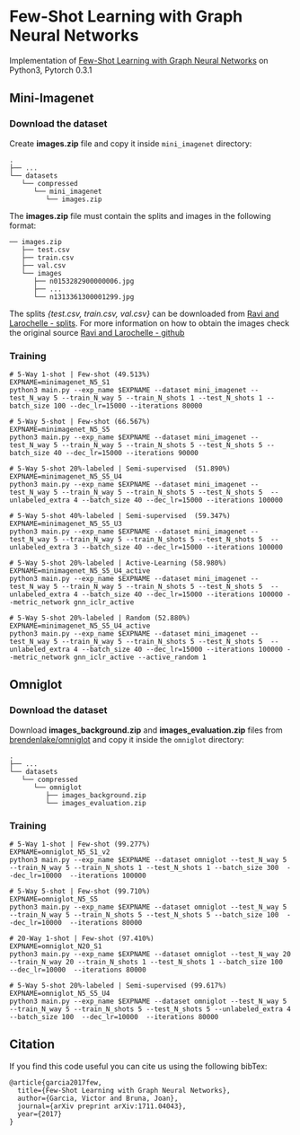 # Few-Shot Learning with Graph Neural Networks
Implementation of [Few-Shot Learning with Graph Neural Networks](https://arxiv.org/pdf/1711.04043.pdf) on Python3, Pytorch 0.3.1


## Mini-Imagenet

### Download the dataset
Create **images.zip** file and copy it inside ```mini_imagenet``` directory:

    
    .
    ├── ...
    └── datasets                    
       └── compressed                
          └── mini_imagenet
             └── images.zip

The **images.zip** file must contain the splits and images in the following format:

    ── images.zip
       ├── test.csv                
       ├── train.csv 
       ├── val.csv 
       └── images
          ├── n0153282900000006.jpg
          ├── ...
          └── n1313361300001299.jpg

The splits *{test.csv, train.csv, val.csv}* can be downloaded from [Ravi and Larochelle - splits](https://github.com/twitter/meta-learning-lstm/tree/master/data/miniImagenet). For more information on how to obtain the images check the original source [Ravi and Larochelle - github](https://github.com/twitter/meta-learning-lstm)


### Training

```
# 5-Way 1-shot | Few-shot (49.513%)
EXPNAME=minimagenet_N5_S1
python3 main.py --exp_name $EXPNAME --dataset mini_imagenet --test_N_way 5 --train_N_way 5 --train_N_shots 1 --test_N_shots 1 --batch_size 100 --dec_lr=15000 --iterations 80000

# 5-Way 5-shot | Few-shot (66.567%)
EXPNAME=minimagenet_N5_S5
python3 main.py --exp_name $EXPNAME --dataset mini_imagenet --test_N_way 5 --train_N_way 5 --train_N_shots 5 --test_N_shots 5 --batch_size 40 --dec_lr=15000 --iterations 90000

# 5-Way 5-shot 20%-labeled | Semi-supervised  (51.890%)
EXPNAME=minimagenet_N5_S5_U4
python3 main.py --exp_name $EXPNAME --dataset mini_imagenet --test_N_way 5 --train_N_way 5 --train_N_shots 5 --test_N_shots 5  --unlabeled_extra 4 --batch_size 40 --dec_lr=15000 --iterations 100000

# 5-Way 5-shot 40%-labeled | Semi-supervised  (59.347%)
EXPNAME=minimagenet_N5_S5_U3
python3 main.py --exp_name $EXPNAME --dataset mini_imagenet --test_N_way 5 --train_N_way 5 --train_N_shots 5 --test_N_shots 5  --unlabeled_extra 3 --batch_size 40 --dec_lr=15000 --iterations 100000

# 5-Way 5-shot 20%-labeled | Active-Learning (58.980%)
EXPNAME=minimagenet_N5_S5_U4_active
python3 main.py --exp_name $EXPNAME --dataset mini_imagenet --test_N_way 5 --train_N_way 5 --train_N_shots 5 --test_N_shots 5  --unlabeled_extra 4 --batch_size 40 --dec_lr=15000 --iterations 100000 --metric_network gnn_iclr_active

# 5-Way 5-shot 20%-labeled | Random (52.880%)
EXPNAME=minimagenet_N5_S5_U4_active
python3 main.py --exp_name $EXPNAME --dataset mini_imagenet --test_N_way 5 --train_N_way 5 --train_N_shots 5 --test_N_shots 5  --unlabeled_extra 4 --batch_size 40 --dec_lr=15000 --iterations 100000 --metric_network gnn_iclr_active --active_random 1
```


## Omniglot

### Download the dataset
Download **images_background.zip** and **images_evaluation.zip** files from [brendenlake/omniglot](https://github.com/brendenlake/omniglot/tree/master/python) and copy it inside the ```omniglot``` directory:

    .
    ├── ...
    └── datasets                    
       └── compressed                
          └── omniglot
             ├── images_background.zip
             └── images_evaluation.zip
             
### Training
```
# 5-Way 1-shot | Few-shot (99.277%)
EXPNAME=omniglot_N5_S1_v2
python3 main.py --exp_name $EXPNAME --dataset omniglot --test_N_way 5 --train_N_way 5 --train_N_shots 1 --test_N_shots 1 --batch_size 300  --dec_lr=10000  --iterations 100000

# 5-Way 5-shot | Few-shot (99.710%)
EXPNAME=omniglot_N5_S5
python3 main.py --exp_name $EXPNAME --dataset omniglot --test_N_way 5 --train_N_way 5 --train_N_shots 5 --test_N_shots 5 --batch_size 100  --dec_lr=10000  --iterations 80000

# 20-Way 1-shot | Few-shot (97.410%)
EXPNAME=omniglot_N20_S1
python3 main.py --exp_name $EXPNAME --dataset omniglot --test_N_way 20 --train_N_way 20 --train_N_shots 1 --test_N_shots 1 --batch_size 100  --dec_lr=10000  --iterations 80000

# 5-Way 5-shot 20%-labeled | Semi-supervised (99.617%) 
EXPNAME=omniglot_N5_S5_U4
python3 main.py --exp_name $EXPNAME --dataset omniglot --test_N_way 5 --train_N_way 5 --train_N_shots 5 --test_N_shots 5 --unlabeled_extra 4 --batch_size 100  --dec_lr=10000  --iterations 80000
```

## Citation
If you find this code useful you can cite us using the following bibTex:
```
@article{garcia2017few,
  title={Few-Shot Learning with Graph Neural Networks},
  author={Garcia, Victor and Bruna, Joan},
  journal={arXiv preprint arXiv:1711.04043},
  year={2017}
}
```
